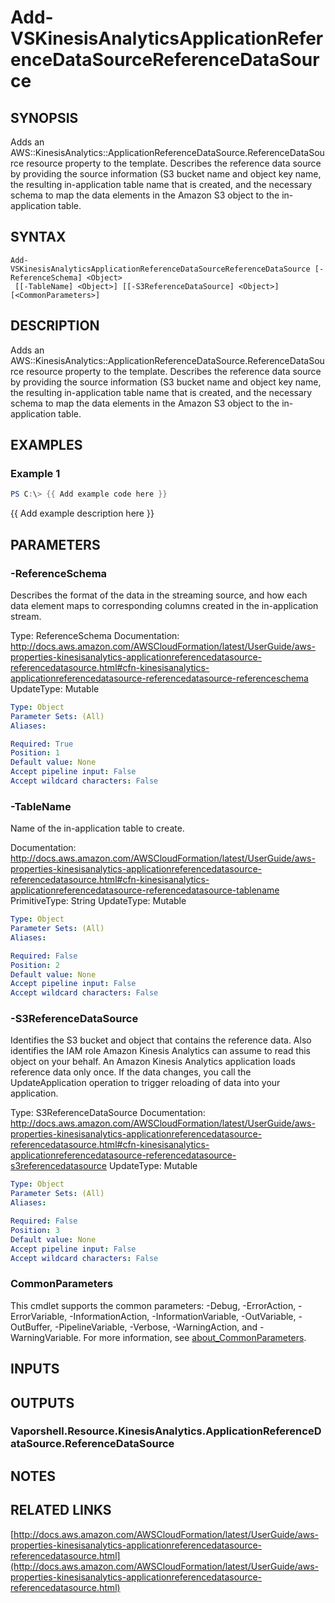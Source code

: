 # Add-VSKinesisAnalyticsApplicationReferenceDataSourceReferenceDataSource

## SYNOPSIS
Adds an AWS::KinesisAnalytics::ApplicationReferenceDataSource.ReferenceDataSource resource property to the template.
Describes the reference data source by providing the source information (S3 bucket name and object key name, the resulting in-application table name that is created, and the necessary schema to map the data elements in the Amazon S3 object to the in-application table.

## SYNTAX

```
Add-VSKinesisAnalyticsApplicationReferenceDataSourceReferenceDataSource [-ReferenceSchema] <Object>
 [[-TableName] <Object>] [[-S3ReferenceDataSource] <Object>] [<CommonParameters>]
```

## DESCRIPTION
Adds an AWS::KinesisAnalytics::ApplicationReferenceDataSource.ReferenceDataSource resource property to the template.
Describes the reference data source by providing the source information (S3 bucket name and object key name, the resulting in-application table name that is created, and the necessary schema to map the data elements in the Amazon S3 object to the in-application table.

## EXAMPLES

### Example 1
```powershell
PS C:\> {{ Add example code here }}
```

{{ Add example description here }}

## PARAMETERS

### -ReferenceSchema
Describes the format of the data in the streaming source, and how each data element maps to corresponding columns created in the in-application stream.

Type: ReferenceSchema
Documentation: http://docs.aws.amazon.com/AWSCloudFormation/latest/UserGuide/aws-properties-kinesisanalytics-applicationreferencedatasource-referencedatasource.html#cfn-kinesisanalytics-applicationreferencedatasource-referencedatasource-referenceschema
UpdateType: Mutable

```yaml
Type: Object
Parameter Sets: (All)
Aliases:

Required: True
Position: 1
Default value: None
Accept pipeline input: False
Accept wildcard characters: False
```

### -TableName
Name of the in-application table to create.

Documentation: http://docs.aws.amazon.com/AWSCloudFormation/latest/UserGuide/aws-properties-kinesisanalytics-applicationreferencedatasource-referencedatasource.html#cfn-kinesisanalytics-applicationreferencedatasource-referencedatasource-tablename
PrimitiveType: String
UpdateType: Mutable

```yaml
Type: Object
Parameter Sets: (All)
Aliases:

Required: False
Position: 2
Default value: None
Accept pipeline input: False
Accept wildcard characters: False
```

### -S3ReferenceDataSource
Identifies the S3 bucket and object that contains the reference data.
Also identifies the IAM role Amazon Kinesis Analytics can assume to read this object on your behalf.
An Amazon Kinesis Analytics application loads reference data only once.
If the data changes, you call the UpdateApplication operation to trigger reloading of data into your application.

Type: S3ReferenceDataSource
Documentation: http://docs.aws.amazon.com/AWSCloudFormation/latest/UserGuide/aws-properties-kinesisanalytics-applicationreferencedatasource-referencedatasource.html#cfn-kinesisanalytics-applicationreferencedatasource-referencedatasource-s3referencedatasource
UpdateType: Mutable

```yaml
Type: Object
Parameter Sets: (All)
Aliases:

Required: False
Position: 3
Default value: None
Accept pipeline input: False
Accept wildcard characters: False
```

### CommonParameters
This cmdlet supports the common parameters: -Debug, -ErrorAction, -ErrorVariable, -InformationAction, -InformationVariable, -OutVariable, -OutBuffer, -PipelineVariable, -Verbose, -WarningAction, and -WarningVariable. For more information, see [about_CommonParameters](http://go.microsoft.com/fwlink/?LinkID=113216).

## INPUTS

## OUTPUTS

### Vaporshell.Resource.KinesisAnalytics.ApplicationReferenceDataSource.ReferenceDataSource
## NOTES

## RELATED LINKS

[http://docs.aws.amazon.com/AWSCloudFormation/latest/UserGuide/aws-properties-kinesisanalytics-applicationreferencedatasource-referencedatasource.html](http://docs.aws.amazon.com/AWSCloudFormation/latest/UserGuide/aws-properties-kinesisanalytics-applicationreferencedatasource-referencedatasource.html)

